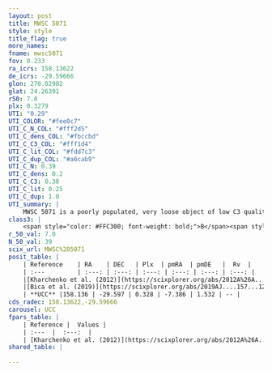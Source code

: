 ```yaml
---
layout: post
title: MWSC 5071
style: style
title_flag: true
more_names: 
fname: mwsc5071
fov: 0.233
ra_icrs: 158.13622
de_icrs: -29.59666
glon: 270.02982
glat: 24.26391
r50: 7.0
plx: 0.3279
UTI: "0.29"
UTI_COLOR: "#fee0c7"
UTI_C_N_COL: "#fff2d5"
UTI_C_dens_COL: "#fbccbd"
UTI_C_C3_COL: "#fff1d4"
UTI_C_lit_COL: "#fdd7c3"
UTI_C_dup_COL: "#a6cab9"
UTI_C_N: 0.39
UTI_C_dens: 0.2
UTI_C_C3: 0.38
UTI_C_lit: 0.25
UTI_C_dup: 1.0
UTI_summary: |
    MWSC 5071 is a poorly populated, very loose object of low C3 quality. It is poorly studied in the literature, with no articles listed in the last 6 years.
class3: |
    <span style="color: #FFC300; font-weight: bold;">B</span><span style="color: red; font-weight: bold;">C</span>
r_50_val: 7.0
N_50_val: 39
scix_url: MWSC%205071
posit_table: |
    | Reference    | RA    | DEC   | Plx  | pmRA  | pmDE   |  Rv  |
    | :---         | :---: | :---: | :---: | :---: | :---: | :---: |
    |[Kharchenko et al. (2012)](https://scixplorer.org/abs/2012A%26A...543A.156K) | 158.183 | -29.585 | -- | -11.63 | 6.8 | -- |
    |[Bica et al. (2019)](https://scixplorer.org/abs/2019AJ....157...12B) | 158.178 | -29.582 | -- | -- | -- | -- |
    | **UCC** |158.136 | -29.597 | 0.328 | -7.386 | 1.532 | -- | 
cds_radec: 158.13622,-29.59666
carousel: UCC
fpars_table: |
    | Reference |  Values |
    | :---  |  :---:  |
    | [Kharchenko et al. (2012)](https://scixplorer.org/abs/2012A%26A...543A.156K) | `e_bv=0.104, distance=1965, log_age=9.45` |
shared_table: |
    
---
```

